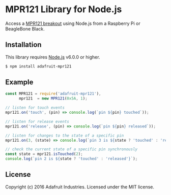 # MPR121 Library for Node.js

Access a [MPR121 breakout](https://www.adafruit.com/product/2024) using Node.js from a Raspberry Pi or BeagleBone Black.

## Installation

This library requires [Node.js](https://nodejs.org/) v6.0.0 or higher.

```sh
$ npm install adafruit-mpr121
```

## Example

```js
const MPR121 = require('adafruit-mpr121'),
      mpr121  = new MPR121(0x5A, 1);

// listen for touch events
mpr121.on('touch', (pin) => console.log(`pin ${pin} touched`));

// listen for release events
mpr121.on('release', (pin) => console.log(`pin ${pin} released`));

// listen for changes to the state of a specific pin
mpr121.on(3, (state) => console.log(`pin 3 is ${state ? 'touched' : 'released'}`));

// check the current state of a specific pin synchronously
const state = mpr121.isTouched(2);
console.log(`pin 2 is ${state ? 'touched' : 'released'}`);
```

## License

Copyright (c) 2016 Adafruit Industries. Licensed under the MIT license.
